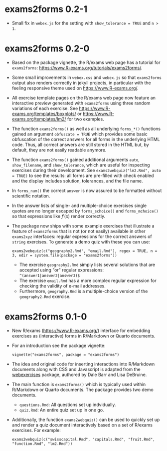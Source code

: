 # exams2forms 0.2-1

* Small fix in `webex.js` for the setting with `show_tolerance = TRUE`
  and `n > 1`.
  

# exams2forms 0.2-0

* Based on the package vignette, the R/exams web page has a tutorial
  for `exams2forms`: <https://www.R-exams.org/tutorials/exams2forms/>.
  
* Some small improvements in `webex.css` and `webex.js` so that
  `exams2forms` output also renders correctly in jekyll projects,
  in particular with the feeling responsive theme used on
  <https://www.R-exams.org/>.
  
* All exercise template pages on the R/exams web page now feature an
  interactive preview generated with `exams2forms` using three random
  variations of each exercise. See <https://www.R-exams.org/templates/boxplots/>
  or <https://www.R-exams.org/templates/lm2/> for two examples.

* The function `exams2forms()` as well as all underlying `forms_*()`
  functions gained an argument `obfuscate = TRUE` which provides some
  basic obfuscation of the correct answers for all forms in the
  underlying HTML code. Thus, all correct answers are still stored in
  the HTML but, by default, they are not easily readable anymore.

* The function `exams2forms()` gained additional arguments `auto`,
  `show_filename`, and `show_tolerance`, which are useful for inspecting
  exercises during their development. See `exams2webquiz("lm2.Rmd", auto = TRUE)`
  to see the results: all forms are pre-filled with check enabled and
  the display includes solution, tolerances, and the file name.

* In `forms_num()` the correct `answer` is now assured to be formatted
  without scientific notation.

* In the answer lists of single- and multiple-choice exercises
  single quotes are no longer escaped by `forms_schoice()` and
  `forms_mchoice()` so that expressions like $f'(x)$ render correctly.

* The package now ships with some example exercises that illustrate
  a feature of `exams2forms` that is not (or not easily) available
  in other `exams2xyz` interfaces: regular expressions for the correct
  answers of `string` exercises. To generate a demo quiz with these
  you can use:

  `exams2webquiz(c("geography2.Rmd", "email.Rmd"), regex = TRUE, n = 3, edir = system.file(package = "exams2forms"))`

  - The exercise `geography2.Rmd` simply lists several solutions that are
    accepted using "or" regular expressions: `^(answer1|answer2|answer3)$`
  - The exercise `email.Rmd` has a more complex regular expression for
    checking the validity of e-mail addresses.
  - Furthermore, `geography.Rmd` is a multiple-choice version of the
    `geography2.Rmd` exercise.


# exams2forms 0.1-0

* New R/exams (<https://www.R-exams.org/>) interface for
  embedding exercises as (interactive) forms in R/Markdown or
  Quarto documents.

* For an introduction see the package vignette:

  `vignette("exams2forms", package = "exams2forms")`

* The idea and original code for inserting interactions into
  R/Markdown documents along with CSS and Javascript is adapted from
  the [webexercises](https://psyteachr.github.io/webexercises/) package,
  authored by Dale Barr and Lisa DeBruine.

* The main function is `exams2forms()` which is typically
  used within R/Markdown or Quarto documents. The package provides two
  demo documents.

  - `questions.Rmd`: All questions set up indvidually.
  - `quiz.Rmd`: An entire quiz set up in one go.

* Additionally, the function `exams2webquiz()` can be used to quickly
  set up and render a quiz document interactively based on a set of
  R/exams exercises. For example:  

  `exams2webquiz(c("swisscapital.Rmd", "capitals.Rmd", "fruit.Rmd", "function.Rmd", "lm2.Rmd"))`
